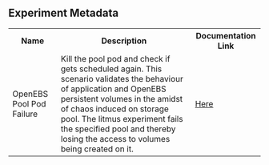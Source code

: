 ## Experiment Metadata

<table>
<tr>
<th> Name </th>
<th> Description </th>
<th> Documentation Link </th>
</tr>
<tr>
 <td> OpenEBS Pool Pod Failure </td>
 <td> Kill the pool pod and check if gets scheduled again. This scenario validates the behaviour of application and OpenEBS persistent volumes in the amidst of chaos induced on storage pool. The litmus experiment fails the specified pool and thereby losing the access to volumes being created on it.
 </td>
 <td>  <a href="https://docs.litmuschaos.io/docs/openebs-pool-pod-failure/"> Here </a> </td>
 </tr>
 </table>
